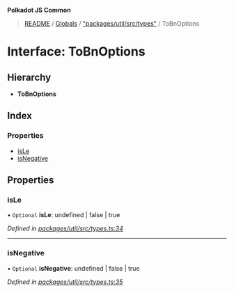 **Polkadot JS Common**

> [README](../README.md) / [Globals](../globals.md) / ["packages/util/src/types"](../modules/_packages_util_src_types_.md) / ToBnOptions

# Interface: ToBnOptions

## Hierarchy

* **ToBnOptions**

## Index

### Properties

* [isLe](_packages_util_src_types_.tobnoptions.md#isle)
* [isNegative](_packages_util_src_types_.tobnoptions.md#isnegative)

## Properties

### isLe

• `Optional` **isLe**: undefined \| false \| true

*Defined in [packages/util/src/types.ts:34](https://github.com/polkadot-js/common/blob/aff78c2e/packages/util/src/types.ts#L34)*

___

### isNegative

• `Optional` **isNegative**: undefined \| false \| true

*Defined in [packages/util/src/types.ts:35](https://github.com/polkadot-js/common/blob/aff78c2e/packages/util/src/types.ts#L35)*
